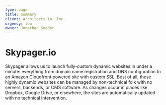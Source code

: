 ```yaml
---
type: page
title: Summary
client: Architects.io, Inc.
urgency: low
owner: Jonathan Soeder
---
```


# Skypager.io

Skypager allows us to launch fully-custom dynamic websites in under a minute: everything from domain
name registration and DNS configuration to an Amazon Cloudfront powered
site with custom SSL. Best of all, these highly dynamic websites can be
managed by non-technical folk with no servers, backends, or CMS
software.  As changes occur in places like Dropbox, Google Drive, or
elsewhere, the sites are automatically updated with no technical
intervention. 
